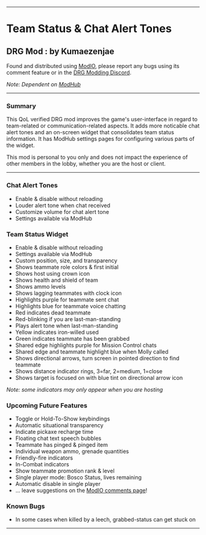 ***
# Team Status & Chat Alert Tones
## DRG Mod : by Kumaezenjae

Found and distributed using [ModIO](https://drg.mod.io/team-status-widget), please report any bugs using its comment feature or in the [DRG Modding Discord](https://discord.gg/4SGkHDGSeU).

_Note: Dependent on [ModHub](https://drg.mod.io/mod-hub)_
***
### Summary

This QoL verified DRG mod improves the game's user-interface in regard to team-related or communication-related aspects.  It adds more noticable chat alert tones and an on-screen widget that consolidates team status information.  It has ModHub settings pages for configuring various parts of the widget.  

This mod is personal to you only and does not impact the experience of other members in the lobby, whether you are the host or client.  
***
### Chat Alert Tones
* Enable & disable without reloading
* Louder alert tone when chat received
* Customize volume for chat alert tone
* Settings available via ModHub

### Team Status Widget
* Enable & disable without reloading
* Settings available via ModHub
* Custom position, size, and transparency
* Shows teammate role colors & first initial
* Shows host using crown icon
* Shows health and shield of team
* Shows ammo levels
* Shows lagging teammates with clock icon
* Highlights purple for teammate sent chat
* Highlights blue for teammate voice chatting
* Red indicates dead teammate
* Red-blinking if you are last-man-standing
* Plays alert tone when last-man-standing
* Yellow indicates iron-willed used
* Green indicates teammate has been grabbed
* Shared edge highlights purple for Mission Control chats
* Shared edge and teammate highlight blue when Molly called
* Shows directional arrows, turn screen in pointed direction to find teammate
* Shows distance indicator rings, 3=far, 2=medium, 1=close
* Shows target is focused on with blue tint on directional arrow icon

_Note: some indicators may only appear when you are hosting_

### Upcoming Future Features
* Toggle or Hold-To-Show keybindings
* Automatic situational transparency
* Indicate pickaxe recharge time
* Floating chat text speech bubbles
* Teammate has pinged & pinged item
* Individual weapon ammo, grenade quantities
* Friendly-fire indicators
* In-Combat indicators
* Show teammate promotion rank & level
* Single player mode: Bosco Status, lives remaining
* Automatic disable in single player
* ... leave suggestions on the [ModIO comments page](https://drg.mod.io/team-status-widget/)!

### Known Bugs
* In some cases when killed by a leech, grabbed-status can get stuck on

***
